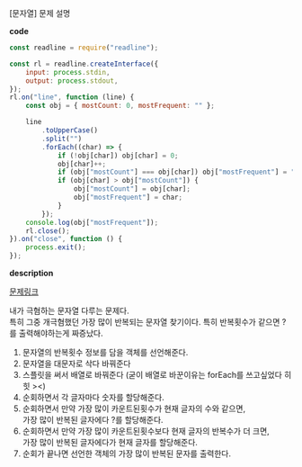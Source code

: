 <!--
파일 이름은 날짜-문제제목 (예시: 2021-03-21-완주하지못한선수.md)
-->

[문자열] 문제 설명

**code**

```js
const readline = require("readline");

const rl = readline.createInterface({
	input: process.stdin,
	output: process.stdout,
});
rl.on("line", function (line) {
	const obj = { mostCount: 0, mostFrequent: "" };

	line
		.toUpperCase()
		.split("")
		.forEach((char) => {
			if (!obj[char]) obj[char] = 0;
			obj[char]++;
			if (obj["mostCount"] === obj[char]) obj["mostFrequent"] = "?";
			if (obj[char] > obj["mostCount"]) {
				obj["mostCount"] = obj[char];
				obj["mostFrequent"] = char;
			}
		});
	console.log(obj["mostFrequent"]);
	rl.close();
}).on("close", function () {
	process.exit();
});
```

**description**

[문제링크](https://www.acmicpc.net/problem/1157)

내가 극혐하는 문자열 다루는 문제다.  
특히 그중 개극혐했던 가장 많이 반복되는 문자열 찾기이다.
특히 반복횟수가 같으면 ?를 출력해야하는게 짜증났다.

1. 문자열의 반복횟수 정보를 담을 객체를 선언해준다.
2. 문자열을 대문자로 삭다 바꿔준다
3. 스플릿을 써서 배열로 바꿔준다 (굳이 배열로 바꾼이유는 forEach를 쓰고싶었다 히힛 ><)
4. 순회하면서 각 글자마다 숫자를 할당해준다.
5. 순회하면서 만약 가장 많이 카운트된횟수가 현재 글자의 수와 같으면,  
   가장 많이 반복된 글자에다 ?를 할당해준다.
6. 순회하면서 만약 가장 많이 카운트된횟수보다 현재 글자의 반복수가 더 크면,  
   가장 많이 반복된 글자에다가 현재 글자를 할당해준다.
7. 순회가 끝나면 선언한 객체의 가장 많이 반복된 문자를 출력한다.
